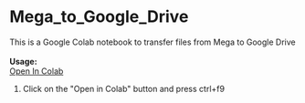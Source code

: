 # Mega_to_Google_Drive
This is a Google Colab notebook to transfer files from Mega to Google Drive
<br><br><b>Usage:</b>
<br>
<a href="https://colab.research.google.com/github/zatch-76/Mega_to_Google_Drive/blob/main/Mega_to_Google_Drive.ipynb" target="_parent\">Open In Colab</a>
1. Click on the "Open in Colab" button and press ctrl+f9

